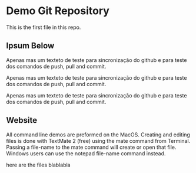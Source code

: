 # Demo Git Repository

This is the first file in this repo.

## Ipsum Below
Apenas mas um texteto de teste para sincronização do github e para teste dos comandos de push, pull and commit.

Apenas mas um texteto de teste para sincronização do github e para teste dos comandos de push, pull and commit.

Apenas mas um texteto de teste para sincronização do github e para teste dos comandos de push, pull and commit.

## Website
All command line demos are preformed on the MacOS. Creating and editing files is done with TextMate 2 (free) using the mate command from Terminal. Passing a file-name to the mate command will create or open that file. Windows users can use the notepad file-name command instead.


here are the files blablabla